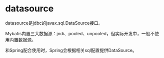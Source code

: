 datasource
=======

datasource是jdbc的javax.sql.DataSource接口。 

Mybatis内置三大数据源：jndi、pooled、unpooled，但实际开发中，一般不使用内置数据源。

和Spring配合使用时，Spring会根据相关sql配置提供DataSource。